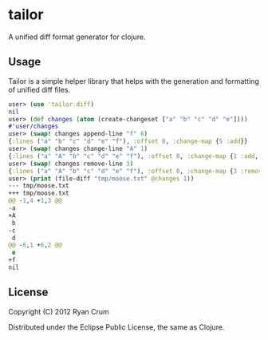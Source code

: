 # tailor

A unified diff format generator for clojure.

## Usage

Tailor is a simple helper library that helps with the generation and formatting of unified diff files.

```clojure
user> (use 'tailor.diff)
nil
user> (def changes (atom (create-changeset ["a" "b" "c" "d" "e"])))
#'user/changes
user> (swap! changes append-line "f" 6)
{:lines ("a" "b" "c" "d" "e" "f"), :offset 0, :change-map {5 :add}}
user> (swap! changes change-line "A" 1)
{:lines ("a" "A" "b" "c" "d" "e" "f"), :offset 0, :change-map {1 :add, 6 :add, 0 :remove}}
user> (swap! changes remove-line 3)
{:lines ("a" "A" "b" "c" "d" "e" "f"), :offset 0, :change-map {3 :remove, 1 :add, 6 :add, 0 :remove}}
user> (print (file-diff "tmp/moose.txt" @changes 1))
--- tmp/moose.txt
+++ tmp/moose.txt
@@ -1,4 +1,3 @@
-a
+A
 b
-c
 d
@@ -6,1 +6,2 @@
 e
+f
nil
````


## License

Copyright (C) 2012 Ryan Crum

Distributed under the Eclipse Public License, the same as Clojure.
